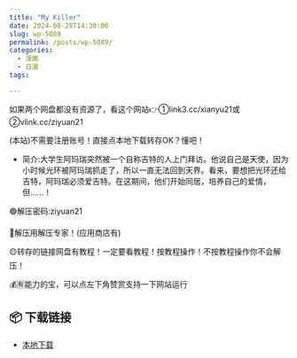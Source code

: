 ```yaml
---
title: "My Killer"
date: 2024-08-28T14:30:00
slug: wp-5089
permalink: /posts/wp-5089/
categories:
  - 漫画
  - 日漫
tags:

---
```


如果两个网盘都没有资源了，看这个网站👉①link3.cc/xianyu21或②vlink.cc/ziyuan21

(本站)不需要注册账号！直接点本地下载转存OK？懂吧！

*   简介:大学生阿玛瑞突然被一个自称吉特的人上门拜访。他说自己是天使，因为小时候光环被阿玛瑞抓走了，所以一直无法回到天界。看来，要想把光环还给吉特，阿玛瑞必须爱吉特。在这期间，他们开始同居，培养自己的爱情，但……！

🟢解压密码:ziyuan21

🔵解压用解压专家！(应用商店有)

🟡转存的链接网盘有教程！一定要看教程！按教程操作！不按教程操作你不会解压！

💰🈶能力的宝，可以点左下角赞赏支持一下网站运行

## 📦 下载链接
- [本地下载](https://blziyuan21.com/pay-download/5089?key=d3ab50325c&down_id=0)

